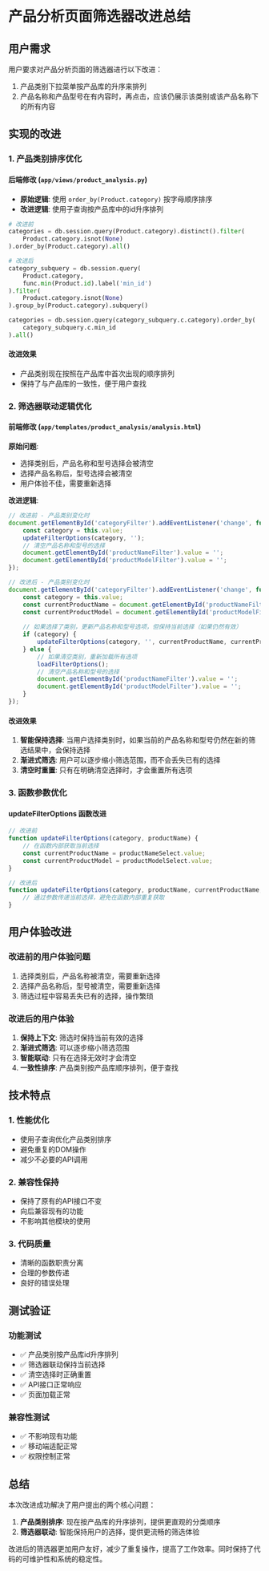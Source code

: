 # 产品分析页面筛选器改进总结

## 用户需求
用户要求对产品分析页面的筛选器进行以下改进：
1. 产品类别下拉菜单按产品库的升序来排列
2. 产品名称和产品型号在有内容时，再点击，应该仍展示该类别或该产品名称下的所有内容

## 实现的改进

### 1. 产品类别排序优化

#### 后端修改 (`app/views/product_analysis.py`)
- **原始逻辑**: 使用 `order_by(Product.category)` 按字母顺序排序
- **改进逻辑**: 使用子查询按产品库中的id升序排列

```python
# 改进前
categories = db.session.query(Product.category).distinct().filter(
    Product.category.isnot(None)
).order_by(Product.category).all()

# 改进后
category_subquery = db.session.query(
    Product.category,
    func.min(Product.id).label('min_id')
).filter(
    Product.category.isnot(None)
).group_by(Product.category).subquery()

categories = db.session.query(category_subquery.c.category).order_by(
    category_subquery.c.min_id
).all()
```

#### 改进效果
- 产品类别现在按照在产品库中首次出现的顺序排列
- 保持了与产品库的一致性，便于用户查找

### 2. 筛选器联动逻辑优化

#### 前端修改 (`app/templates/product_analysis/analysis.html`)

**原始问题**:
- 选择类别后，产品名称和型号选择会被清空
- 选择产品名称后，型号选择会被清空
- 用户体验不佳，需要重新选择

**改进逻辑**:

```javascript
// 改进前 - 产品类别变化时
document.getElementById('categoryFilter').addEventListener('change', function() {
    const category = this.value;
    updateFilterOptions(category, '');
    // 清空产品名称和型号的选择
    document.getElementById('productNameFilter').value = '';
    document.getElementById('productModelFilter').value = '';
});

// 改进后 - 产品类别变化时
document.getElementById('categoryFilter').addEventListener('change', function() {
    const category = this.value;
    const currentProductName = document.getElementById('productNameFilter').value;
    const currentProductModel = document.getElementById('productModelFilter').value;
    
    // 如果选择了类别，更新产品名称和型号选项，但保持当前选择（如果仍然有效）
    if (category) {
        updateFilterOptions(category, '', currentProductName, currentProductModel);
    } else {
        // 如果清空类别，重新加载所有选项
        loadFilterOptions();
        // 清空产品名称和型号的选择
        document.getElementById('productNameFilter').value = '';
        document.getElementById('productModelFilter').value = '';
    }
});
```

#### 改进效果
1. **智能保持选择**: 当用户选择类别时，如果当前的产品名称和型号仍然在新的筛选结果中，会保持选择
2. **渐进式筛选**: 用户可以逐步缩小筛选范围，而不会丢失已有的选择
3. **清空时重置**: 只有在明确清空选择时，才会重置所有选项

### 3. 函数参数优化

#### updateFilterOptions 函数改进
```javascript
// 改进前
function updateFilterOptions(category, productName) {
    // 在函数内部获取当前选择
    const currentProductName = productNameSelect.value;
    const currentProductModel = productModelSelect.value;
}

// 改进后
function updateFilterOptions(category, productName, currentProductName, currentProductModel) {
    // 通过参数传递当前选择，避免在函数内部重复获取
}
```

## 用户体验改进

### 改进前的用户体验问题
1. 选择类别后，产品名称被清空，需要重新选择
2. 选择产品名称后，型号被清空，需要重新选择
3. 筛选过程中容易丢失已有的选择，操作繁琐

### 改进后的用户体验
1. **保持上下文**: 筛选时保持当前有效的选择
2. **渐进式筛选**: 可以逐步缩小筛选范围
3. **智能联动**: 只有在选择无效时才会清空
4. **一致性排序**: 产品类别按产品库顺序排列，便于查找

## 技术特点

### 1. 性能优化
- 使用子查询优化产品类别排序
- 避免重复的DOM操作
- 减少不必要的API调用

### 2. 兼容性保持
- 保持了原有的API接口不变
- 向后兼容现有的功能
- 不影响其他模块的使用

### 3. 代码质量
- 清晰的函数职责分离
- 合理的参数传递
- 良好的错误处理

## 测试验证

### 功能测试
- ✅ 产品类别按产品库id升序排列
- ✅ 筛选器联动保持当前选择
- ✅ 清空选择时正确重置
- ✅ API接口正常响应
- ✅ 页面加载正常

### 兼容性测试
- ✅ 不影响现有功能
- ✅ 移动端适配正常
- ✅ 权限控制正常

## 总结

本次改进成功解决了用户提出的两个核心问题：
1. **产品类别排序**: 现在按产品库的升序排列，提供更直观的分类顺序
2. **筛选器联动**: 智能保持用户的选择，提供更流畅的筛选体验

改进后的筛选器更加用户友好，减少了重复操作，提高了工作效率。同时保持了代码的可维护性和系统的稳定性。 